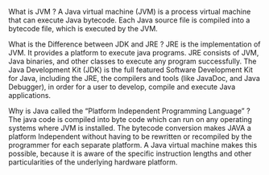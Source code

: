 What is JVM ?
A Java virtual machine (JVM) is a process virtual machine that can execute Java bytecode. Each Java source file is compiled into a bytecode file, which is executed by the JVM.

What is the Difference between JDK and JRE ?
JRE is the implementation of JVM. It provides a platform to execute java programs. JRE consists of JVM, Java binaries, and other classes to execute any program successfully. The Java Development Kit (JDK) is the full featured Software Development Kit for Java, including the JRE, the compilers and tools (like JavaDoc, and Java Debugger), in order for a user to develop, compile and execute Java applications.

Why is Java called the “Platform Independent Programming Language” ?
The java code is compiled into byte code which can run on any operating systems where JVM is installed. The bytecode conversion makes JAVA a platform Independent without having to be rewritten or recompiled by the programmer for each separate platform.
A Java virtual machine makes this possible, because it is aware of the specific instruction lengths and other particularities of the underlying hardware platform.